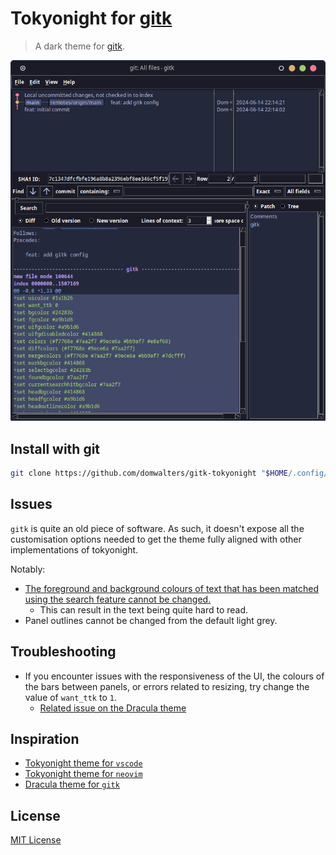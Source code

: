 # Tokyonight for [gitk](https://git-scm.com/docs/gitk)

> A dark theme for [gitk](https://git-scm.com/docs/gitk).

![Screenshot](./screenshot.png)

## Install with git

```bash
git clone https://github.com/domwalters/gitk-tokyonight "$HOME/.config/git"
```

## Issues

`gitk` is quite an old piece of software. As such, it doesn't expose all the
customisation options needed to get the theme fully aligned with other
implementations of tokyonight.

Notably:

- [The foreground and background colours of text that has been matched using the
  search feature cannot be changed.](https://github.com/dracula/gitk/issues/14)
    - This can result in the text being quite hard to read.
- Panel outlines cannot be changed from the default light grey.

## Troubleshooting

- If you encounter issues with the responsiveness of the UI, the colours of the
  bars between panels, or errors related to resizing, try change the value of
  `want_ttk` to `1`.
    - [Related issue on the Dracula theme](https://github.com/dracula/gitk/issues/11)

## Inspiration

- [Tokyonight theme for `vscode`](https://github.com/enkia/tokyo-night-vscode-theme)
- [Tokyonight theme for `neovim`](https://github.com/folke/tokyonight.nvim)
- [Dracula theme for `gitk`](https://github.com/dracula/gitk)

## License

[MIT License](./LICENSE)
